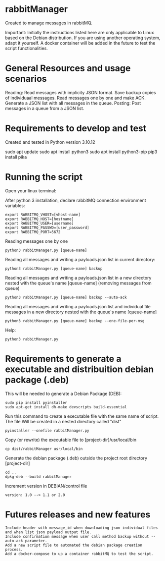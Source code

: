 # rabbitManager
Created to manage messages in rabbitMQ.

Important: Initially the instructions listed here are only applicable to Linux based on the Debian distribution. If you are using another operating system, adapt it yourself. A docker container will be added in the future to test the script functionalities.


# General Resources and usage scenarios
Reading:
    Read messages with implicity JSON format.
    Save backup copies of individuaal messages.
    Read messages one by one and make ACK.
    Generate a JSON list with all messages in the queue.
Posting:
    Post messages in a queue from a JSON list.


# Requirements to develop and test
Created and tested in Python version 3.10.12

sudo apt update
sudo apt install python3
sudo apt install python3-pip
pip3 install pika

# Running the script

Open your linux terminal:

After python 3 installation, declare rabbitMQ connection environment variables:

    export RABBITMQ_VHOST=[vhost-name]
    export RABBITMQ_HOST=[hostname]
    export RABBITMQ_USER=[username]
    export RABBITMQ_PASSWD=[user_password]
    export RABBITMQ_PORT=5672

Reading messages one by one

    python3 rabbitManager.py [queue-name]

Reading all messages and writing a payloads.json list in current directory:

    python3 rabbitManager.py [queue-name] backup

Reading all messages and writing a payloads.json list in a new directory nested with the queue's name [queue-name] (removing messages from queue)

    python3 rabbitManager.py [queue-name] backup --auto-ack

Reading all messages and writing a payloads.json list and individual file messages in a new directory nested with the queue's name [queue-name]

    python3 rabbitManager.py [queue-name] backup --one-file-per-msg


Help:

    python3 rabbitManager.py

# Requirements to generate a executable and distribuition debian package (.deb)
This will be needed to generate a Debian Package (DEB):

    sudo pip install pyinstaller
    sudo apt-get install dh-make devscripts build-essential

Run this command to create a executable file with the same name of script. The file Will be created in a nested directory called "dist"

    pyinstaller --onefile rabbitManager.py

Copy (or rewrite) the executable file to [project-dir]/usr/local/bin

    cp dist/rabbitManager usr/local/bin    

Generate the debian package (.deb) outside the project root directory [project-dir]

    cd ..
    dpkg-deb --build rabbitManager

Increment version in DEBIAN/control file

    version: 1.0 --> 1.1 or 2.0


# Futures releases and new features

	Include header with message_id when downloading json individual files and when list json payload output file.
	Include confirmation message when user call method backup without --auto-ack parameter. 
	Add a new script file to automated the debian package creation process.
	Add a docker-compose to up a container rabbitMQ to test the script.

